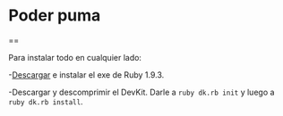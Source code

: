 # Poder puma
==

Para instalar todo en cualquier lado:

-[Descargar](http://rubyinstaller.org/downloads) e instalar el exe de Ruby 1.9.3.

-Descargar y descomprimir el DevKit. Darle a `ruby dk.rb init` y luego a `ruby dk.rb install`.
